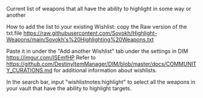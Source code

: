 Current list of weapons that all have the ability to highlight in some way or another

How to add the list to your existing Wishlist: 
copy the Raw version of the txt.file  https://raw.githubusercontent.com/Sovokh/Highlight-Weapons/main/Sovokh's%20Highlighting%20Weapons.txt

Paste it in under the "Add another Wishlist" tab under the settings in DIM https://imgur.com/ISEmfHP
  Refer to https://github.com/DestinyItemManager/DIM/blob/master/docs/COMMUNITY_CURATIONS.md for additional information about wishlists.

In the search bar, input "wishlistnotes:highlight" to select all the weapons in your vault that have the ability to highlight targets.
